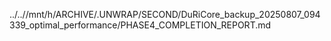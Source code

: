 ../..//mnt/h/ARCHIVE/.UNWRAP/SECOND/DuRiCore_backup_20250807_094339_optimal_performance/PHASE4_COMPLETION_REPORT.md